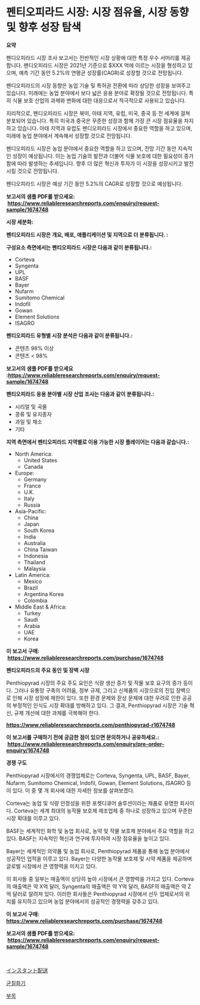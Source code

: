 <p><h1>펜티오피라드 시장: 시장 점유율, 시장 동향 및 향후 성장 탐색</h1></p><p><strong>요약</strong></p>
<p><p>펜디오피라드 시장 조사 보고서는 전반적인 시장 상황에 대한 특정 우수 서머리를 제공합니다. 펜디오피라드 시장은 2021년 기준으로 $XXX 억에 이르는 시장을 형성하고 있으며, 예측 기간 동안 5.2%의 연평균 성장률(CAGR)로 성장할 것으로 전망됩니다.</p><p>펜디오피라드의 시장 동향은 농업 기술 및 특허권 전환에 따라 상당한 성장을 보여주고 있습니다. 미래에는 농업 분야에서 보다 넓은 응용 분야로 확장될 것으로 전망됩니다. 특히 식물 보호 산업의 과제와 변화에 대한 대응으로서 적극적으로 사용되고 있습니다.</p><p>지리적으로, 펜디오피라드 시장은 북미, 아태 지역, 유럽, 미국, 중국 등 전 세계에 걸쳐 분포되어 있습니다. 특히 미국과 중국은 꾸준한 성장과 함께 가장 큰 시장 점유율을 차지하고 있습니다. 아태 지역과 유럽도 펜디오피라드 시장에서 중요한 역할을 하고 있으며, 미래에 농업 분야에서 계속해서 성장할 것으로 전망됩니다.</p><p>펜디오피라드 시장은 농업 분야에서 중요한 역할을 하고 있으며, 전망 기간 동안 지속적인 성장이 예상됩니다. 이는 농업 기술의 발전과 더불어 식물 보호에 대한 필요성이 증가함에 따라 발생하는 추세입니다. 향후 더 많은 혁신과 투자가 이 시장을 성장시키고 발전시킬 것으로 전망됩니다.</p><p>펜디오피라드 시장은 예상 기간 동안 5.2%의 CAGR로 성장할 것으로 예상됩니다.</p></p>
<p><strong>보고서의 샘플 PDF를 받으세요: &nbsp;<a href="https://www.reliableresearchreports.com/enquiry/request-sample/1674748">https://www.reliableresearchreports.com/enquiry/request-sample/1674748</a></strong></p>
<p><strong>시장 세분화:</strong></p>
<p><strong> 펜티오피라드 시장은 개요, 배포, 애플리케이션 및 지역으로 더 분류됩니다. :</strong></p>
<p><strong>구성요소 측면에서는 펜티오피라드 시장은 다음과 같이 분류됩니다.:</strong></p>
<p><ul><li>Corteva</li><li>Syngenta</li><li>UPL</li><li>BASF</li><li>Bayer</li><li>Nufarm</li><li>Sumitomo Chemical</li><li>Indofil</li><li>Gowan</li><li>Element Solutions</li><li>ISAGRO</li></ul></p>
<p><strong> 펜티오피라드 유형별 시장 분석은 다음과 같이 분류됩니다.:</strong></p>
<p><ul><li>콘텐츠 98% 이상</li><li>콘텐츠 < 98%</li></ul></p>
<p><strong>보고서의 샘플 PDF를 받으세요 :<a href="https://www.reliableresearchreports.com/enquiry/request-sample/1674748">https://www.reliableresearchreports.com/enquiry/request-sample/1674748</a></strong></p>
<p><strong> 펜티오피라드 응용 분야별 시장 산업 조사는 다음과 같이 분류됩니다.:</strong></p>
<p><ul><li>시리얼 및 곡물</li><li>콩류 및 유지종자</li><li>과일 및 채소</li><li>기타</li></ul></p>
<p><strong>지역 측면에서 펜티오피라드 지역별로 이용 가능한 시장 플레이어는 다음과 같습니다.:</strong></p>
<p><ul>
    <li>
        North America:
        <ul>
            <li>United States</li>
            <li>Canada</li>
        </ul>
    </li>
    <li>
        Europe:
        <ul>
            <li>Germany</li>
            <li>France</li>
            <li>U.K.</li>
            <li>Italy</li>
            <li>Russia</li>
        </ul>
    </li>
    <li>
        Asia-Pacific:
        <ul>
            <li>China</li>
            <li>Japan</li>
            <li>South Korea</li>
            <li>India</li>
            <li>Australia</li>
            <li>China Taiwan</li>
            <li>Indonesia</li>
            <li>Thailand</li>
            <li>Malaysia</li>
        </ul>
    </li>
    <li>
        Latin America:
        <ul>
            <li>Mexico</li>
            <li>Brazil</li>
            <li>Argentina Korea</li>
            <li>Colombia</li>
        </ul>
    </li>
    <li>
        Middle East & Africa:
        <ul>
            <li>Turkey</li>
            <li>Saudi</li>
            <li>Arabia</li>
            <li>UAE</li>
            <li>Korea</li>
        </ul>
    </li>
    </ul></p>
<p><strong>이 보고서 구매: &nbsp;<a href="https://www.reliableresearchreports.com/purchase/1674748">https://www.reliableresearchreports.com/purchase/1674748</a></strong></p>
<p><strong>펜티오피라드의 주요 동인 및 장벽 시장</strong></p>
<p><p>Penthiopyrad 시장의 주요 주도 요인은 식량 생산 증가 및 작물 보호 요구의 증가 등이다. 그러나 유통망 구축의 어려움, 정부 규제, 그리고 신제품의 시장으로의 진입 장벽으로 인해 시장 성장에 제한이 있다. 또한 환경 문제와 잗상 문제에 대한 우려로 인한 공공의 부정적인 인식도 시장 확대를 방해하고 있다. 그 결과, Penthiopyrad 시장은 기술 혁신, 규제 개선에 대한 과제를 극복해야 한다.</p></p>
<p><strong><a href="https://www.reliableresearchreports.com/penthiopyrad-r1674748">https://www.reliableresearchreports.com/penthiopyrad-r1674748</a></strong></p>
<p><strong>이 보고서를 구매하기 전에 궁금한 점이 있으면 문의하거나 공유하세요.: &nbsp;<a href="https://www.reliableresearchreports.com/enquiry/pre-order-enquiry/1674748">https://www.reliableresearchreports.com/enquiry/pre-order-enquiry/1674748</a></strong></p>
<p><strong>경쟁 구도</strong></p>
<p><p>Penthiopyrad 시장에서의 경쟁업체로는 Corteva, Syngenta, UPL, BASF, Bayer, Nufarm, Sumitomo Chemical, Indofil, Gowan, Element Solutions, ISAGRO 등이 있다. 이 중 몇 개 회사에 대한 자세한 정보를 살펴보겠다.</p><p>Corteva는 농업 및 식량 안정성을 위한 포켓디큐어 솔루션이라는 제품로 유명한 회사이다. Corteva는 세계 최대의 농작물 보호제 제조업체 중 하나로 성장하고 있으며 꾸준한 시장 확대를 이루고 있다.</p><p>BASF는 세계적인 화학 및 농업 회사로, 농약 및 작물 보호제 분야에서 주요 역할을 하고 있다. BASF는 지속적인 혁신과 연구에 투자하여 시장 점유율을 높이고 있다.</p><p>Bayer는 세계적인 의약품 및 농업 회사로, Penthiopyrad 제품을 통해 농업 분야에서 성공적인 업적을 이루고 있다. Bayer는 다양한 농작물 보호제 및 시약 제품을 제공하며 글로벌 시장에서 큰 영향력을 미치고 있다.</p><p>이 회사들 중 일부는 매출액이 상당히 높아 시장에서 큰 영향력을 가지고 있다. Corteva의 매출액은 약 X억 달러, Syngenta의 매출액은 약 Y억 달러, BASF의 매출액은 약 Z억 달러로 알려져 있다. 이러한 회사들은 Penthiopyrad 시장에서 선두 업체로서의 위치를 유지하고 있으며 농업 분야에서의 성공적인 경쟁력을 갖추고 있다.</p></p>
<p><strong>이 보고서 구매: &nbsp; <a href="https://www.reliableresearchreports.com/purchase/1674748">https://www.reliableresearchreports.com/purchase/1674748</a></strong></p>
<p><strong>보고서의 샘플 PDF를 받으세요: &nbsp;<a href="https://www.reliableresearchreports.com/enquiry/request-sample/1674748">https://www.reliableresearchreports.com/enquiry/request-sample/1674748</a></strong><strong></strong></p>
<p>&nbsp;</p>
<p><p><a href="https://medium.com/@austinjames1907/%E3%82%A4%E3%83%B3%E3%82%B9%E3%82%BF%E3%83%B3%E3%83%88%E9%85%8D%E9%80%81%E5%B8%82%E5%A0%B4%E3%81%AE%E5%88%86%E6%9E%90-%E3%82%B0%E3%83%AD%E3%83%BC%E3%83%90%E3%83%AB%E7%94%A3%E6%A5%AD%E3%81%AE%E5%B1%95%E6%9C%9B%E3%81%A8%E4%BA%88%E6%B8%AC-2024%E5%B9%B4%E3%81%8B%E3%82%892031%E5%B9%B4-7cdb7ef31fed">インスタント配送</a></p><p><a href="https://medium.com/@wheelgg5674537/%ED%99%88%EC%98%A4%EC%A0%9C%EB%82%98%EC%9D%B4%EC%A0%80-%EC%8B%9C%EC%9E%A5-%EC%9D%B8%EC%82%AC%EC%9D%B4%ED%8A%B8-%EC%8B%9C%EC%9E%A5-%EB%8F%99%ED%96%A5-%EC%84%B1%EC%9E%A5-2024%EB%85%84%EB%B6%80%ED%84%B0-2031%EB%85%84%EA%B9%8C%EC%A7%80-%EC%98%88%EC%B8%A1%EB%90%9C-%EA%B2%83-0202c03d712f">균질화기</a></p><p><a href="https://medium.com/@londonacobson5656/%EC%8A%A4%ED%94%8C%EB%A6%B0%ED%8A%B8-%EC%8B%9C%EC%9E%A5-%EA%B7%9C%EB%AA%A8-%EB%B0%8F-%EC%8B%9C%EC%9E%A5-%EB%8F%99%ED%96%A5-%EC%99%84%EC%A0%84%ED%95%9C-%EC%82%B0%EC%97%85-%EA%B0%9C%EC%9A%94-2024%EB%85%84%EB%B6%80%ED%84%B0-2031%EB%85%84-ece2d07e0e73">부목</a></p></p>